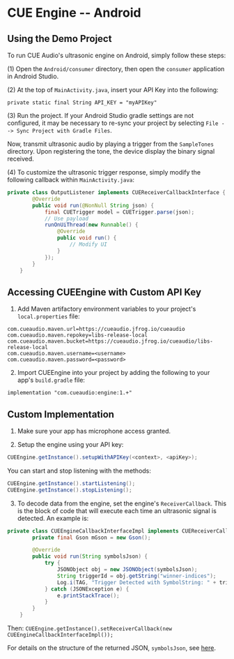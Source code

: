# CUE Engine -- Android

## Using the Demo Project

To run CUE Audio's ultrasonic engine on Android, simply follow these steps:

(1) Open the `Android/consumer` directory, then open the `consumer` application in Android Studio. 

(2) At the top of `MainActivity.java`, insert your API Key into the following:

`private static final String API_KEY = "myAPIKey"`

(3) Run the project. If your Android Studio gradle settings are not configured, it may be necessary to re-sync your project by selecting `File --> Sync Project with Gradle Files`. 

Now, transmit ultrasonic audio by playing a trigger from the `SampleTones` directory. Upon registering the tone, the device display the binary signal received.

(4) To customize the ultrasonic trigger response, simply modify the following callback within  `MainActivity.java`:

```java
private class OutputListener implements CUEReceiverCallbackInterface {
        @Override
        public void run(@NonNull String json) {
            final CUETrigger model = CUETrigger.parse(json);
            // Use payload
            runOnUiThread(new Runnable() {
                @Override
                public void run() {
                    // Modify UI
                }
            });
        }
    }
```

## Accessing CUEEngine with Custom API Key

1. Add Maven artifactory environment variables to your project's `local.properties` file:

```
com.cueaudio.maven.url=https://cueaudio.jfrog.io/cueaudio
com.cueaudio.maven.repokey=libs-release-local
com.cueaudio.maven.bucket=https://cueaudio.jfrog.io/cueaudio/libs-release-local
com.cueaudio.maven.username=<username>
com.cueaudio.maven.password=<password>
```

2. Import CUEEngine into your project by adding the following to your app's `build.gradle` file:

```
implementation "com.cueaudio:engine:1.+"
```

## Custom Implementation

1. Make sure your app has microphone access granted.

2. Setup the engine using your API key:

```java
CUEEngine.getInstance().setupWithAPIKey(<context>, <apiKey>);
```

You can start and stop listening with the methods:

```java
CUEEngine.getInstance().startListening();
CUEEngine.getInstance().stopListening();
```

3. To decode data from the engine, set the engine's `ReceiverCallback`. This is the block of code that will execute each time an ultrasonic signal is detected. An example is:

```java
private class CUEEngineCallbackInterfaceImpl implements CUEReceiverCallbackInterface {
        private final Gson mGson = new Gson();

        @Override
        public void run(String symbolsJson) {
            try {
                JSONObject obj = new JSONObject(symbolsJson);
                String triggerId = obj.getString("winner-indices");
                Log.i(TAG, "Trigger Detected with SymbolString: " + triggerId);
            } catch (JSONException e) {
                e.printStackTrace();
            }
        }
    }
```

Then: `CUEEngine.getInstance().setReceiverCallback(new CUEEngineCallbackInterfaceImpl());` 

For details on the structure of the returned JSON, `symbolsJson`, see [here](CUEEngine_JSON_Structure.md).
